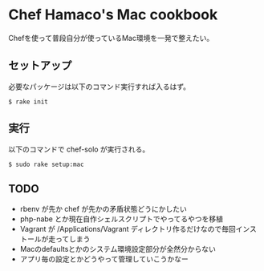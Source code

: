 Chef Hamaco's Mac cookbook
==========

Chefを使って普段自分が使っているMac環境を一発で整えたい。

セットアップ
------------

必要なパッケージは以下のコマンド実行すれば入るはず。

```
$ rake init
```


実行
----

以下のコマンドで chef-solo が実行される。

```
$ sudo rake setup:mac
```


TODO
----

- rbenv が先か chef が先かの矛盾状態どうにかしたい
- php-nabe とか現在自作シェルスクリプトでやってるやつを移植
- Vagrant が /Applications/Vagrant ディレクトリ作るだけなので毎回インストールが走ってしまう
- Macのdefaultsとかのシステム環境設定部分が全然分からない
- アプリ毎の設定とかどうやって管理していこうかなー
